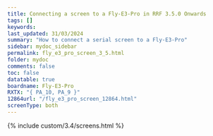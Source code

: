 ```yaml
---
title: Connecting a screen to a Fly-E3-Pro in RRF 3.5.0 Onwards
tags: []
keywords: 
last_updated: 31/03/2024
summary: "How to connect a serial screen to a Fly-E3-Pro"
sidebar: mydoc_sidebar
permalink: fly_e3_pro_screen_3_5.html
folder: mydoc
comments: false
toc: false
datatable: true
boardname: Fly-E3-Pro
RXTX: "{ PA_10, PA_9 }"
12864url: "/fly_e3_pro_screen_12864.html"
screenType: both
---
```


{% include custom/3.4/screens.html %}
